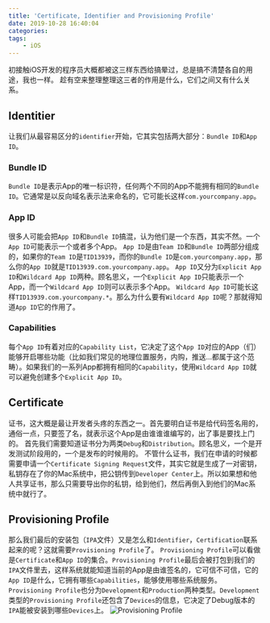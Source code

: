 ```yaml
---
title: 'Certificate, Identifier and Provisioning Profile'
date: 2019-10-28 16:40:04
categories:
tags:
    - iOS
---
```

初接触iOS开发的程序员大概都被这三样东西给搞晕过，总是搞不清楚各自的用途，我也一样。
趁有空来整理整理这三者的作用是什么，它们之间又有什么关系。
<!-- more -->
## Identitier
让我们从最容易区分的`identifier`开始，它其实包括两大部分：`Bundle ID`和`App ID`。

### Bundle ID
`Bundle ID`是表示App的唯一标识符，任何两个不同的App不能拥有相同的`Bundle ID`。它通常是以反向域名表示法来命名的，它可能长这样`com.yourcompany.app`。

### App ID
很多人可能会把`App ID`和`Bundle ID`搞混，认为他们是一个东西，其实不然。一个`App ID`可能表示一个或者多个App。
`App ID`是由`Team ID`和`Bundle ID`两部分组成的，如果你的`Team ID`是`TID13939`，而你的`Bundle ID`是`com.yourcompany.app`，那么你的`App ID`就是`TID13939.com.yourcompany.app`。
`App ID`又分为`Explicit App ID`和`Wildcard App ID`两种。顾名思义，一个`Explicit App ID`只能表示一个App，而一个`Wildcard App ID`则可以表示多个App。
`Wildcard App ID`可能长这样`TID13939.com.yourcompany.*`。那么为什么要有`Wildcard App ID`呢？那就得知道`App ID`它的作用了。

### Capabilities
每个`App ID`有着对应的`Capability List`，它决定了这个`App ID`对应的App（们）能够开启哪些功能（比如我们常见的地理位置服务，内购，推送...都属于这个范畴）。如果我们的一系列App都拥有相同的`Capability`，使用`Wildcard App ID`就可以避免创建多个`Explicit App ID`。

## Certificate
证书，这大概是最让开发者头疼的东西之一。首先要明白证书是给代码签名用的，通俗一点，只要签了名，就表示这个App是由谁谁谁编写的，出了事是要找上门的。
首先我们需要知道证书分为两类`Debug`和`Distribution`。顾名思义，一个是开发测试阶段用的，一个是发布的时候用的。
不管什么证书，我们在申请的时候都需要申请一个`Certificate Signing Request`文件，其实它就是生成了一对密钥，私钥存在了你的Mac系统中，把公钥传到`Developer Center`上。所以如果想和他人共享证书，那么只需要导出你的私钥，给到他们，然后再倒入到他们的Mac系统中就行了。

## Provisioning Profile
那么我们最后的安装包（`IPA`文件）又是怎么和`Identifier`，`Certification`联系起来的呢？这就需要`Provisioning Profile`了。
`Provisioning Profile`可以看做是`Certificate`和`App ID`的集合。`Provisioning Profile`最后会被打包到我们的`IPA`文件里去，这样系统就能知道当前的App是由谁签名的，它可信不可信，它的`App ID`是什么，它拥有哪些`Capabilities`，能够使用哪些系统服务。
`Provisioning Profile`也分为`Development`和`Production`两种类型。`Development`类型的`Provisioning Profile`还包含了`Devices`的信息，它决定了Debug版本的`IPA`能被安装到哪些`Devices`上。
<img src="image.png" alt="Provisioning Profile">